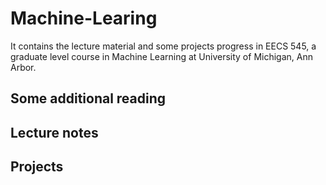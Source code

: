 # Machine-Learing
It contains the lecture material and some projects progress in EECS 545, a graduate level course in Machine Learning at University of Michigan, Ann Arbor.

## Some additional reading

## Lecture notes

## Projects
